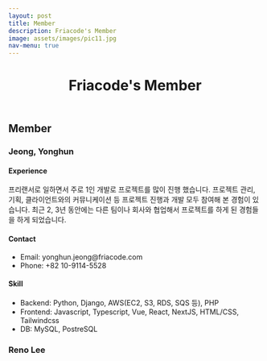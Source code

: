 ```yaml
---
layout: post
title: Member
description: Friacode's Member
image: assets/images/pic11.jpg
nav-menu: true
---
```


<div id="main" class="alt">
  <header class="major">
    <h1>Friacode's Member</h1>
  </header>

  <h2 id="content">Member</h2>

  <div class="row">
    <div class="6u 12u$(small)">
      <h3>Jeong, Yonghun</h3>
      <h4>Experience</h4>
      <p><span class="image left"><img src="{% link assets/images/me.jpeg %}" alt="" /></span>프리랜서로 일하면서 주로 1인 개발로 프로젝트를 많이 진행 했습니다. 프로젝트 관리, 기획, 클라이언트와의 커뮤니케이션 등 프로젝트 진행과 개발 모두 참여해 본 경험이 있습니다. 최근 2, 3년 동안에는 다른 팀이나 회사와 협업해서 프로젝트를 하게 된 경험들을 하게 되었습니다.</p>
      <h4>Contact</h4>
      <ul>
        <li>Email: yonghun.jeong@friacode.com</li>
        <li>Phone: +82 10-9114-5528</li>
      </ul>
      <h4>Skill</h4>
      <ul>
        <li>Backend: Python, Django, AWS(EC2, S3, RDS, SQS 등), PHP</li>
        <li>Frontend: Javascript, Typescript, Vue, React, NextJS, HTML/CSS, Tailwindcss</li>
        <li>DB: MySQL, PostreSQL</li>
      </ul>
    </div>
    <div class="6u$ 12u$(small)">
      <h3>Reno Lee</h3>
    </div>
  </div>
</div>
